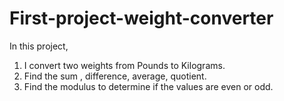 # First-project-weight-converter
In this project, 
1. I convert two weights from Pounds to Kilograms.
2. Find the sum , difference, average, quotient. 
3. Find the modulus to determine if the values are even or odd.
